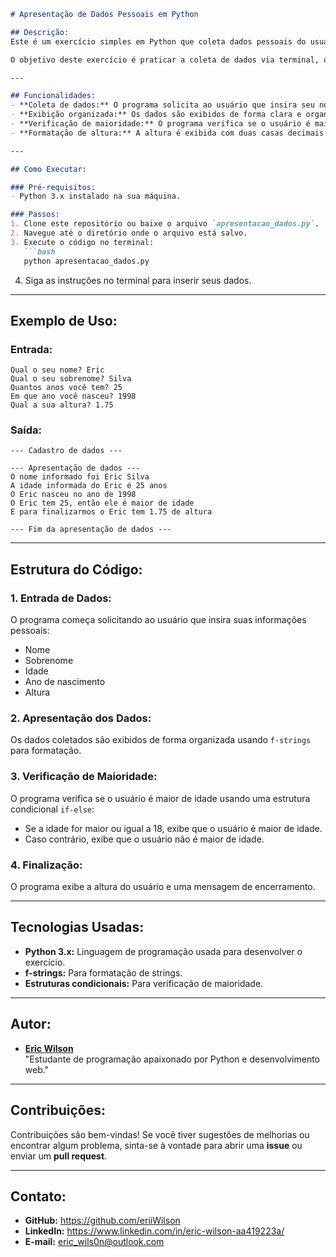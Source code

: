 ```markdown
# Apresentação de Dados Pessoais em Python

## Descrição:
Este é um exercício simples em Python que coleta dados pessoais do usuário (nome, sobrenome, idade, ano de nascimento e altura) e exibe essas informações de forma organizada. Além disso, o código verifica se o usuário é maior de idade e exibe uma mensagem apropriada.

O objetivo deste exercício é praticar a coleta de dados via terminal, o uso de variáveis, formatação de strings e estruturas condicionais em Python.

---

## Funcionalidades:
- **Coleta de dados:** O programa solicita ao usuário que insira seu nome, sobrenome, idade, ano de nascimento e altura.
- **Exibição organizada:** Os dados são exibidos de forma clara e organizada.
- **Verificação de maioridade:** O programa verifica se o usuário é maior de idade (18 anos ou mais) e exibe uma mensagem apropriada.
- **Formatação de altura:** A altura é exibida com duas casas decimais para maior precisão.

---

## Como Executar:

### Pré-requisitos:
- Python 3.x instalado na sua máquina.

### Passos:
1. Clone este repositório ou baixe o arquivo `apresentacao_dados.py`.
2. Navegue até o diretório onde o arquivo está salvo.
3. Execute o código no terminal:
   ```bash
   python apresentacao_dados.py
   ```
4. Siga as instruções no terminal para inserir seus dados.

---

## Exemplo de Uso:

### Entrada:
```
Qual o seu nome? Eric
Qual o seu sobrenome? Silva
Quantos anos você tem? 25
Em que ano você nasceu? 1998
Qual a sua altura? 1.75
```

### Saída:
```
--- Cadastro de dados ---

--- Apresentação de dados ---
O nome informado foi Eric Silva
A idade informada do Eric é 25 anos
O Eric nasceu no ano de 1998
O Eric tem 25, então ele é maior de idade
E para finalizarmos o Eric tem 1.75 de altura

--- Fim da apresentação de dados ---
```

---

## Estrutura do Código:

### 1. Entrada de Dados:
O programa começa solicitando ao usuário que insira suas informações pessoais:
- Nome
- Sobrenome
- Idade
- Ano de nascimento
- Altura

### 2. Apresentação dos Dados:
Os dados coletados são exibidos de forma organizada usando `f-strings` para formatação.

### 3. Verificação de Maioridade:
O programa verifica se o usuário é maior de idade usando uma estrutura condicional `if-else`:
- Se a idade for maior ou igual a 18, exibe que o usuário é maior de idade.
- Caso contrário, exibe que o usuário não é maior de idade.

### 4. Finalização:
O programa exibe a altura do usuário e uma mensagem de encerramento.

---

## Tecnologias Usadas:
- **Python 3.x:** Linguagem de programação usada para desenvolver o exercício.
- **f-strings:** Para formatação de strings.
- **Estruturas condicionais:** Para verificação de maioridade.

---

## Autor:
- **[Eric Wilson](https://www.linkedin.com/in/eric-wilson-aa419223a/)**  
     "Estudante de programação apaixonado por Python e desenvolvimento web."
  
---

## Contribuições:
Contribuições são bem-vindas! Se você tiver sugestões de melhorias ou encontrar algum problema, sinta-se à vontade para abrir uma **issue** ou enviar um **pull request**.

---

## Contato:
- **GitHub:** https://github.com/eriiWilson
- **LinkedIn:** https://www.linkedin.com/in/eric-wilson-aa419223a/
- **E-mail:** eric_wils0n@outlook.com
```
